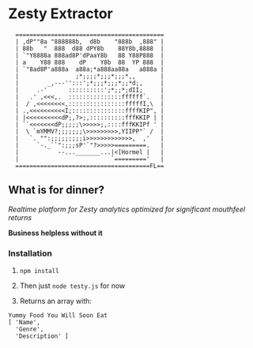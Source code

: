 # Zesty Extractor

      ==========================================
      | ,dP""8a "888888b,  d8b    "888b  ,888" |
      | 88b   "  888  d88 dPY8b    88Y8b,8888  |
      | `"Y8888a 888ad8P'dPaaY8b   88 Y88P888  |
      | a    Y88 888    dP    Y8b  88  YP 888  |
      | `"8ad8P'a888a  a88a;*a888aa88a   a888a |
      |                ;*;;;;*;;;*;;;*,,       |
      |        _,---'':::';*;;;*;;;*;;*d;,     |
      |     .-'      ::::::::::';*;;*;dII;     |
      |   .' ,<<<,.  :::::::::::::::ffffff`.   |
      |  / ,<<<<<<<<,::::::::::::::::fffffI,\  |
      | .,<<<<<<<<<<I;:::::::::::::::ffffKIP", |
      | |<<<<<<<<<<dP;,?>;,::::::::::fffKKIP | |
      | ``<<<<<<<dP;;;;;\>>>>>;,::::fffKKIPf ' |
      |  \ `mYMMV?;;;;;;;\>>>>>>>>>,YIIPP"` /  |
      |   `. "":;;;;;;;;;i>>>>>>>>>>>>>,  ,'   |
      |     `-._``":;;;sP'`"?>>>>>=========.   |
      |           --..._______...|<[Hormel |   |
      |                          `========='   |
      ======================================FL==


## What is for dinner?

_Realtime platform for Zesty analytics optimized for significant mouthfeel returns_

**Business helpless without it**



### Installation

1. `npm install`

2. Then just `node testy.js` for now

3. Returns an array with:
```
Yummy Food You Will Soon Eat
[ 'Name',
  'Genre',
  'Description' ]
  ```

